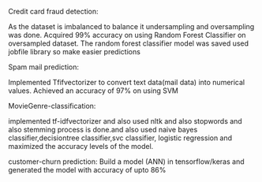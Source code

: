 Credit card fraud detection:

As the dataset is imbalanced to balance it undersampling and oversampling was done.
Acquired 99% accuracy on using Random Forest Classifier on oversampled dataset.
The random forest classifier model was saved used jobfile library so make easier predictions


Spam mail prediction:

Implemented Tfifvectorizer to convert text data(mail data) into numerical values. 
Achieved an accuracy of 97% on using SVM


MovieGenre-classification:

implemented tf-idfvectorizer and also used nltk and also stopwords and also stemming process 
is done.and also used naive bayes classifier,decisiontree classifier,svc classifier,
logistic regression and maximized the accuracy levels of the model.


customer-churn prediction:
Build a model (ANN) in tensorflow/keras and generated the model with accuracy of upto 86%


 


